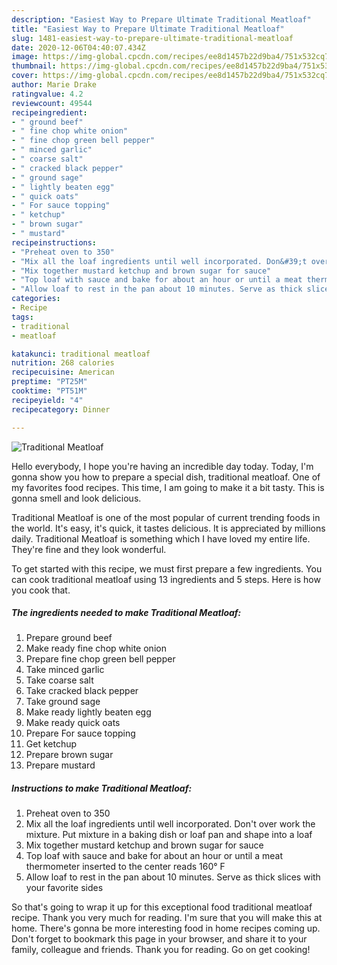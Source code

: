 ```yaml
---
description: "Easiest Way to Prepare Ultimate Traditional Meatloaf"
title: "Easiest Way to Prepare Ultimate Traditional Meatloaf"
slug: 1481-easiest-way-to-prepare-ultimate-traditional-meatloaf
date: 2020-12-06T04:40:07.434Z
image: https://img-global.cpcdn.com/recipes/ee8d1457b22d9ba4/751x532cq70/traditional-meatloaf-recipe-main-photo.jpg
thumbnail: https://img-global.cpcdn.com/recipes/ee8d1457b22d9ba4/751x532cq70/traditional-meatloaf-recipe-main-photo.jpg
cover: https://img-global.cpcdn.com/recipes/ee8d1457b22d9ba4/751x532cq70/traditional-meatloaf-recipe-main-photo.jpg
author: Marie Drake
ratingvalue: 4.2
reviewcount: 49544
recipeingredient:
- " ground beef"
- " fine chop white onion"
- " fine chop green bell pepper"
- " minced garlic"
- " coarse salt"
- " cracked black pepper"
- " ground sage"
- " lightly beaten egg"
- " quick oats"
- " For sauce topping"
- " ketchup"
- " brown sugar"
- " mustard"
recipeinstructions:
- "Preheat oven to 350"
- "Mix all the loaf ingredients until well incorporated. Don&#39;t over work the mixture. Put mixture in a baking dish or loaf pan and shape into a loaf"
- "Mix together mustard ketchup and brown sugar for sauce"
- "Top loaf with sauce and bake for about an hour or until a meat thermometer inserted to the center reads 160° F"
- "Allow loaf to rest in the pan about 10 minutes. Serve as thick slices with your favorite sides"
categories:
- Recipe
tags:
- traditional
- meatloaf

katakunci: traditional meatloaf 
nutrition: 268 calories
recipecuisine: American
preptime: "PT25M"
cooktime: "PT51M"
recipeyield: "4"
recipecategory: Dinner

---
```



![Traditional Meatloaf](https://img-global.cpcdn.com/recipes/ee8d1457b22d9ba4/751x532cq70/traditional-meatloaf-recipe-main-photo.jpg)

Hello everybody, I hope you're having an incredible day today. Today, I'm gonna show you how to prepare a special dish, traditional meatloaf. One of my favorites food recipes. This time, I am going to make it a bit tasty. This is gonna smell and look delicious.

Traditional Meatloaf is one of the most popular of current trending foods in the world. It's easy, it's quick, it tastes delicious. It is appreciated by millions daily. Traditional Meatloaf is something which I have loved my entire life. They're fine and they look wonderful.




To get started with this recipe, we must first prepare a few ingredients. You can cook traditional meatloaf using 13 ingredients and 5 steps. Here is how you cook that.

<!--inarticleads1-->

##### The ingredients needed to make Traditional Meatloaf:

1. Prepare  ground beef
1. Make ready  fine chop white onion
1. Prepare  fine chop green bell pepper
1. Take  minced garlic
1. Take  coarse salt
1. Take  cracked black pepper
1. Take  ground sage
1. Make ready  lightly beaten egg
1. Make ready  quick oats
1. Prepare  For sauce topping
1. Get  ketchup
1. Prepare  brown sugar
1. Prepare  mustard




<!--inarticleads2-->

##### Instructions to make Traditional Meatloaf:

1. Preheat oven to 350
1. Mix all the loaf ingredients until well incorporated. Don&#39;t over work the mixture. Put mixture in a baking dish or loaf pan and shape into a loaf
1. Mix together mustard ketchup and brown sugar for sauce
1. Top loaf with sauce and bake for about an hour or until a meat thermometer inserted to the center reads 160° F
1. Allow loaf to rest in the pan about 10 minutes. Serve as thick slices with your favorite sides




So that's going to wrap it up for this exceptional food traditional meatloaf recipe. Thank you very much for reading. I'm sure that you will make this at home. There's gonna be more interesting food in home recipes coming up. Don't forget to bookmark this page in your browser, and share it to your family, colleague and friends. Thank you for reading. Go on get cooking!
